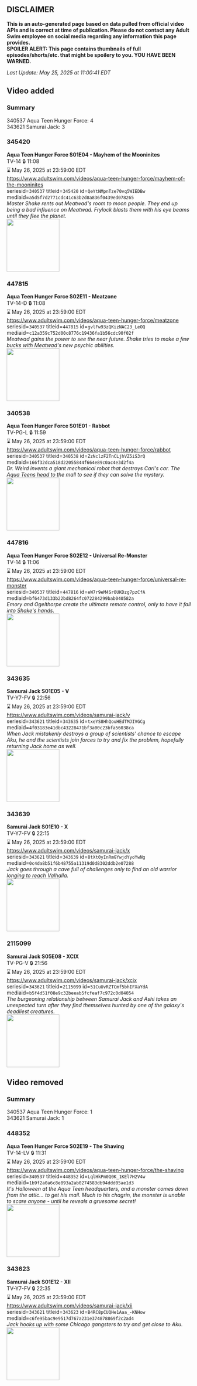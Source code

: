 ## DISCLAIMER
**This is an auto-generated page based on data pulled from official video APIs and is correct at time of publication. Please do not contact any Adult Swim employee on social media regarding any information this page provides.**  
**SPOILER ALERT: This page contains thumbnails of full episodes/shorts/etc. that might be spoilery to you. YOU HAVE BEEN WARNED.**  

_Last Update: May 25, 2025 at 11:00:41 EDT_
## Video added
### Summary
340537 Aqua Teen Hunger Force: 4  
343621 Samurai Jack: 3  
### 345420
**Aqua Teen Hunger Force S01E04 - Mayhem of the Mooninites**  
TV-14 🔒 11:08  
⌛ May 26, 2025 at 23:59:00 EDT  
https://www.adultswim.com/videos/aqua-teen-hunger-force/mayhem-of-the-mooninites  
seriesid=`340537` titleid=`345420` id=`QeYtNMpnTze70vq5WIEDBw` mediaid=`a5d5f7d2771cdc41c63b2d8a836f0439ed078265`  
_Master Shake rents out Meatwad's room to moon people. They end up being a bad influence on Meatwad. Frylock blasts them with his eye beams until they flee the planet._  
<a href="https://media.cdn.adultswim.com/uploads/20200224/thumbnails/2_202241511197-athf_004_dst_cid-9217930.jpg"><img src="https://media.cdn.adultswim.com/uploads/20200224/thumbnails/2_202241511197-athf_004_dst_cid-9217930.jpg" height="144px" /></a>
### 447815
**Aqua Teen Hunger Force S02E11 - Meatzone**  
TV-14-D 🔒 11:08  
⌛ May 26, 2025 at 23:59:00 EDT  
https://www.adultswim.com/videos/aqua-teen-hunger-force/meatzone  
seriesid=`340537` titleid=`447815` id=`gvlFw93zQKizNAC23_LeOQ` mediaid=`c12a359c752d00c8776c19436fa1b56cdc90f02f`  
_Meatwad gains the power to see the near future.  Shake tries to make a few bucks with Meatwad's new psychic abilities._  
<a href="https://media.cdn.adultswim.com/uploads/20200224/thumbnails/2_202241539423-athf_029_BIM.jpg"><img src="https://media.cdn.adultswim.com/uploads/20200224/thumbnails/2_202241539423-athf_029_BIM.jpg" height="144px" /></a>
### 340538
**Aqua Teen Hunger Force S01E01 - Rabbot**  
TV-PG-L 🔒 11:59  
⌛ May 26, 2025 at 23:59:00 EDT  
https://www.adultswim.com/videos/aqua-teen-hunger-force/rabbot  
seriesid=`340537` titleid=`340538` id=`ZzNclzF2TnCLjhVZ5iS3rQ` mediaid=`166f32dca518d22055844f664e89c0ac4e3d2f4a`  
_Dr. Weird invents a giant mechanical robot that destroys Carl's car.  The Aqua Teens head to the mall to see if they can solve the mystery._  
<a href="https://media.cdn.adultswim.com/uploads/20200224/thumbnails/2_20224156477-athf_001_dst_cid-9204907.jpg"><img src="https://media.cdn.adultswim.com/uploads/20200224/thumbnails/2_20224156477-athf_001_dst_cid-9204907.jpg" height="144px" /></a>
### 447816
**Aqua Teen Hunger Force S02E12 - Universal Re-Monster**  
TV-14 🔒 11:06  
⌛ May 26, 2025 at 23:59:00 EDT  
https://www.adultswim.com/videos/aqua-teen-hunger-force/universal-re-monster  
seriesid=`340537` titleid=`447816` id=`eW7r9eM4SrOUKDzg7pzCfA` mediaid=`bf6473d133b22bd8264fc072284299bab040582a`  
_Emory and Ogelthorpe create the ultimate remote control, only to have it fall into Shake's hands._  
<a href="https://media.cdn.adultswim.com/uploads/20200224/thumbnails/2_20224154059-athf_030_BIM_1HEKD.jpg"><img src="https://media.cdn.adultswim.com/uploads/20200224/thumbnails/2_20224154059-athf_030_BIM_1HEKD.jpg" height="144px" /></a>
### 343635
**Samurai Jack S01E05 - V**  
TV-Y7-FV 🔒 22:56  
⌛ May 26, 2025 at 23:59:00 EDT  
https://www.adultswim.com/videos/samurai-jack/v  
seriesid=`343621` titleid=`343635` id=`txeYS8HhQouHEdTMJIVGCg` mediaid=`4f03183e41dbc43228471bf3a00c23bfa56038ca`  
_When Jack mistakenly destroys a group of scientists' chance to escape Aku, he and the scientists join forces to try and fix the problem, hopefully returning Jack home as well._  
<a href="https://media.cdn.adultswim.com/uploads/20200406/thumbnails/2_20461329507-samjack_005.jpg"><img src="https://media.cdn.adultswim.com/uploads/20200406/thumbnails/2_20461329507-samjack_005.jpg" height="144px" /></a>
### 343639
**Samurai Jack S01E10 - X**  
TV-Y7-FV 🔒 22:15  
⌛ May 26, 2025 at 23:59:00 EDT  
https://www.adultswim.com/videos/samurai-jack/x  
seriesid=`343621` titleid=`343639` id=`8tXt0yInRmGYwjdYyoYwNg` mediaid=`0c4da8b51f6b48755a11319d0d8302ddb2e07288`  
_Jack goes through a cave full of challenges only to find an old warrior longing to reach Valhalla._  
<a href="https://media.cdn.adultswim.com/uploads/20200406/thumbnails/2_20461333521-samjack_010.jpg"><img src="https://media.cdn.adultswim.com/uploads/20200406/thumbnails/2_20461333521-samjack_010.jpg" height="144px" /></a>
### 2115099
**Samurai Jack S05E08 - XCIX**  
TV-PG-V 🔒 21:56  
⌛ May 26, 2025 at 23:59:00 EDT  
https://www.adultswim.com/videos/samurai-jack/xcix  
seriesid=`343621` titleid=`2115099` id=`51CuUvRZTCmf5bhIFXaYdA` mediaid=`b5f4d51f08e9c32beeab5fcfeaf7c972c0d04054`  
_The burgeoning relationship between Samurai Jack and Ashi takes an unexpected turn after they find themselves hunted by one of the galaxy's deadliest creatures._  
<a href="https://media.cdn.adultswim.com/uploads/20200407/thumbnails/2_20471431172-samjack_099_dup-20170505.jpg"><img src="https://media.cdn.adultswim.com/uploads/20200407/thumbnails/2_20471431172-samjack_099_dup-20170505.jpg" height="144px" /></a>
## Video removed
### Summary
340537 Aqua Teen Hunger Force: 1  
343621 Samurai Jack: 1  
### 448352
**Aqua Teen Hunger Force S02E19 - The Shaving**  
TV-14-LV 🔒 11:31  
⌛ May 26, 2025 at 23:59:00 EDT  
https://www.adultswim.com/videos/aqua-teen-hunger-force/the-shaving  
seriesid=`340537` titleid=`448352` id=`LqlHkPm0Q0K_1KEl7H2V4w` mediaid=`1b9f2a0a6c8e893a2ab0274583db94ddd05ae1d3`  
_It's Halloween at the Aqua Teen headquarters, and a monster comes down from the attic... to get his mail.   Much to his chagrin, the monster is unable to scare anyone - until he reveals a gruesome secret!_  
<a href="https://media.cdn.adultswim.com/uploads/20200224/thumbnails/2_202241547421-athf_037_dup-20170112.jpg"><img src="https://media.cdn.adultswim.com/uploads/20200224/thumbnails/2_202241547421-athf_037_dup-20170112.jpg" height="144px" /></a>
### 343623
**Samurai Jack S01E12 - XII**  
TV-Y7-FV 🔒 22:35  
⌛ May 26, 2025 at 23:59:00 EDT  
https://www.adultswim.com/videos/samurai-jack/xii  
seriesid=`343621` titleid=`343623` id=`B4RC8pCUQHe1Aaa_-KNHow` mediaid=`c6fe95bac9e9517d767a231e374878869f2c2ad4`  
_Jack hooks up with some Chicago gangsters to try and get close to Aku._  
<a href="https://media.cdn.adultswim.com/uploads/20200406/thumbnails/2_20461641344-samjack_012.jpg"><img src="https://media.cdn.adultswim.com/uploads/20200406/thumbnails/2_20461641344-samjack_012.jpg" height="144px" /></a>

